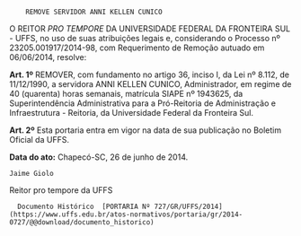         REMOVE SERVIDOR ANNI KELLEN CUNICO  

O REITOR *PRO TEMPORE* DA UNIVERSIDADE FEDERAL DA FRONTEIRA SUL - UFFS, no uso de suas atribuições legais e, considerando o Processo nº 23205.001917/2014-98, com Requerimento de Remoção autuado em 06/06/2014, resolve:

 **Art. 1º** REMOVER, com fundamento no artigo 36, inciso I, da Lei nº 8.112, de 11/12/1990, a servidora ANNI KELLEN CUNICO, Administrador, em regime de 40 (quarenta) horas semanais, matrícula SIAPE nº 1943625, da Superintendência Administrativa para a Pró-Reitoria de Administração e Infraestrutura - Reitoria, da Universidade Federal da Fronteira Sul.

 **Art. 2º** Esta portaria entra em vigor na data de sua publicação no Boletim Oficial da UFFS.

  

   **Data do ato:** Chapecó-SC, 26 de junho de 2014.   
 

    Jaime Giolo   
 Reitor pro tempore da UFFS 

      Documento Histórico  [PORTARIA Nº 727/GR/UFFS/2014](https://www.uffs.edu.br/atos-normativos/portaria/gr/2014-0727/@@download/documento_historico)     
      